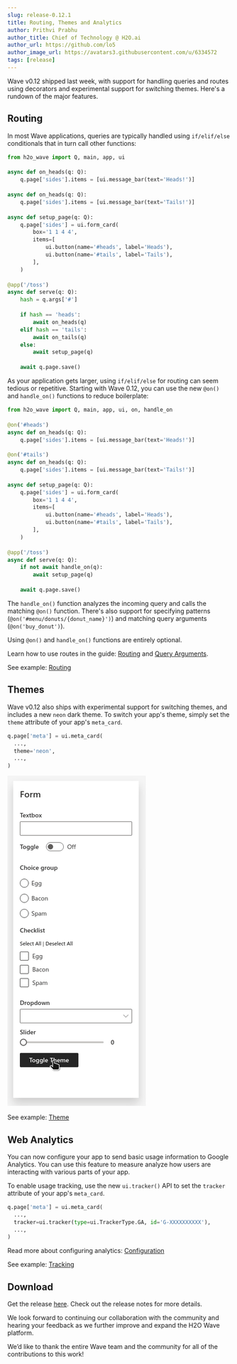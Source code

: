 ```yaml
---
slug: release-0.12.1
title: Routing, Themes and Analytics 
author: Prithvi Prabhu
author_title: Chief of Technology @ H2O.ai
author_url: https://github.com/lo5
author_image_url: https://avatars3.githubusercontent.com/u/6334572
tags: [release]
---
```


Wave v0.12 shipped last week, with support for handling queries and routes using decorators and experimental support for switching themes. Here's a rundown of the major features. 

<!--truncate-->

## Routing

In most Wave applications, queries are typically handled using `if/elif/else` conditionals that in turn call other functions:


```py {23,25,27}
from h2o_wave import Q, main, app, ui

async def on_heads(q: Q):
    q.page['sides'].items = [ui.message_bar(text='Heads!')]

async def on_heads(q: Q):
    q.page['sides'].items = [ui.message_bar(text='Tails!')]

async def setup_page(q: Q):
    q.page['sides'] = ui.form_card(
        box='1 1 4 4',
        items=[
            ui.button(name='#heads', label='Heads'),
            ui.button(name='#tails', label='Tails'),
        ],
    )

@app('/toss')
async def serve(q: Q):
    hash = q.args['#']

    if hash == 'heads':
        await on_heads(q)
    elif hash == 'tails':
        await on_tails(q)
    else:
        await setup_page(q)

    await q.page.save()
```

As your application gets larger, using `if/elif/else` for routing can seem tedious or repetitive. Starting with Wave 0.12, you can use the new `@on()` and `handle_on()` functions to reduce boilerplate:


```py {3,7,22}
from h2o_wave import Q, main, app, ui, on, handle_on

@on('#heads')
async def on_heads(q: Q):
    q.page['sides'].items = [ui.message_bar(text='Heads!')]

@on('#tails')
async def on_heads(q: Q):
    q.page['sides'].items = [ui.message_bar(text='Tails!')]

async def setup_page(q: Q):
    q.page['sides'] = ui.form_card(
        box='1 1 4 4',
        items=[
            ui.button(name='#heads', label='Heads'),
            ui.button(name='#tails', label='Tails'),
        ],
    )

@app('/toss')
async def serve(q: Q):
    if not await handle_on(q):
        await setup_page(q)

    await q.page.save()
```

The `handle_on()` function analyzes the incoming query and calls the matching `@on()` function. There's also support for specifying patterns (`@on('#menu/donuts/{donut_name}')`) and matching query arguments (`@on('buy_donut')`).

Using `@on()` and `handle_on()` functions are entirely optional.

Learn how to use routes in the guide: [Routing](../docs/routing) and [Query Arguments](../docs/arguments).

See example: [Routing](../docs/examples/routing)

## Themes

Wave v0.12 also ships with experimental support for switching themes, and includes a new `neon` dark theme. To switch your app's theme, simply set the `theme` attribute of your app's `meta_card`.

```py {3}
q.page['meta'] = ui.meta_card(
  ..., 
  theme='neon', 
  ...,
)
```

![theme](assets/2021-02-12/toggle-theme.gif)

See example: [Theme](../docs/examples/meta-theme)

## Web Analytics

You can now configure your app to send basic usage information to Google Analytics. You can use this feature to measure analyze how users are interacting with various parts of your app.

To enable usage tracking, use the new `ui.tracker()` API to set the `tracker` attribute of your app's `meta_card`.

```py {2}
q.page['meta'] = ui.meta_card(
  ..., 
  tracker=ui.tracker(type=ui.TrackerType.GA, id='G-XXXXXXXXXX'),
  ...,
)
```

Read more about configuring analytics: [Configuration](../docs/configuration#web-analytics)

See example: [Tracking](../docs/examples/meta-tracking)

## Download

Get the release [here](https://github.com/h2oai/wave/releases/latest). Check out the release notes for more details.

We look forward to continuing our collaboration with the community and hearing your feedback as we further improve and expand the H2O Wave platform.

We’d like to thank the entire Wave team and the community for all of the contributions to this work!



